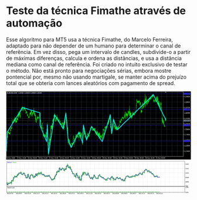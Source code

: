 # Teste da técnica Fimathe através de automação

Esse algoritmo para MT5 usa a técnica Fimathe, do Marcelo Ferreira, adaptado para não depender de um humano para determinar o canal de referência. Em vez disso, pega um intervalo de candles, subdivide-o a partir de máximas diferenças, calcula e ordena as distâncias, e usa a distância mediana como canal de referência.
Foi criado no intuito exclusivo de testar o método. Não está pronto para negociações sérias, embora mostre pontencial por, mesmo não usando martigale, se manter acima do prejuízo total que se obteria com lances aleatórios com pagamento de spread.

![aparência ao ser executado](img/executando.png)
![lucro no testador de estratégia](img/teste.png)